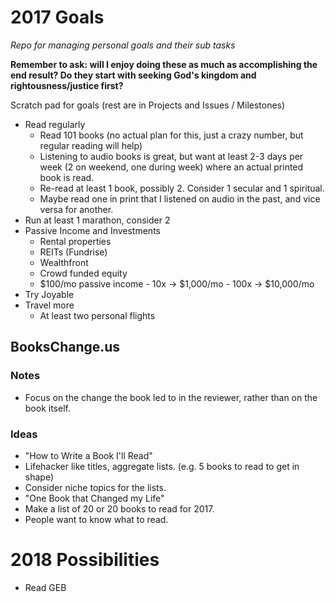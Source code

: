 # 2017 Goals
_Repo for managing personal goals and their sub tasks_

**Remember to ask: will I enjoy doing these as much as accomplishing the end result? Do they start with seeking God's kingdom and rightousness/justice first?**

Scratch pad for goals (rest are in Projects and Issues / Milestones)

* Read regularly
  * Read 101 books (no actual plan for this, just a crazy number, but regular reading will help)
  * Listening to audio books is great, but want at least 2-3 days per week (2 on weekend, one during week)
  where an actual printed book is read.
  * Re-read at least 1 book, possibly 2. Consider 1 secular and 1 spiritual.
   * Maybe read one in print that I listened on audio in the past, and vice versa for another.
* Run at least 1 marathon, consider 2
* Passive Income and Investments
  * Rental properties
  * REITs (Fundrise)
  * Wealthfront
  * Crowd funded equity
  * $100/mo passive income - 10x -> $1,000/mo - 100x -> $10,000/mo
* Try Joyable
* Travel more
  * At least two personal flights
  
## BooksChange.us
### Notes
* Focus on the change the book led to in the reviewer, rather than on the book itself.

### Ideas
* "How to Write a Book I'll Read"
* Lifehacker like titles, aggregate lists. (e.g. 5 books to read to get in shape)
 * Consider niche topics for the lists.
* "One Book that Changed my Life"
* Make a list of 20 or 20 books to read for 2017. 
 * People want to know what to read.

# 2018 Possibilities
* Read GEB
